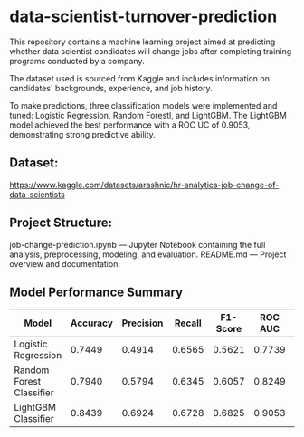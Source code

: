 # data-scientist-turnover-prediction
This repository contains a machine learning project aimed at predicting whether data scientist candidates will change jobs after completing training programs conducted by a company. 

The dataset used is sourced from Kaggle and includes information on candidates' backgrounds, experience, and job history. 

To make predictions, three classification models were implemented and tuned: Logistic Regression, Random Forestl, and LightGBM. The LightGBM model achieved the best performance with a ROC UC of 0.9053, demonstrating strong predictive ability. 

## Dataset:
https://www.kaggle.com/datasets/arashnic/hr-analytics-job-change-of-data-scientists

## Project Structure:
job-change-prediction.ipynb — Jupyter Notebook containing the full analysis, preprocessing, modeling, and evaluation.
README.md — Project overview and documentation.

## Model Performance Summary

| Model                   | Accuracy | Precision | Recall  | F1-Score | ROC AUC | PR AUC  |
|-------------------------|----------|-----------|---------|----------|---------|---------|
| Logistic Regression      | 0.7449   | 0.4914    | 0.6565  | 0.5621   | 0.7739  | 0.5149  |
| Random Forest Classifier | 0.7940   | 0.5794    | 0.6345  | 0.6057   | 0.8249  | 0.5995  |
| LightGBM Classifier      | 0.8439   | 0.6924    | 0.6728  | 0.6825   | 0.9053  | 0.7683  |
